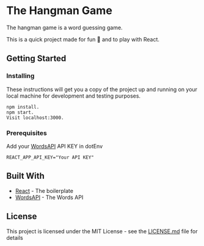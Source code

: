 # The Hangman Game

The hangman game is a word guessing game.

This is a quick project made for fun 🙂 and to play with React.

## Getting Started

### Installing

These instructions will get you a copy of the project up and running on your local machine for development and testing purposes.

```
npm install.
npm start.
Visit localhost:3000.
```

### Prerequisites

Add your [WordsAPI](https://www.wordsapi.com/) API KEY in dotEnv

```
REACT_APP_API_KEY="Your API KEY"
```

## Built With

* [React](https://reactjs.org/) - The boilerplate
* [WordsAPI](https://www.wordsapi.com/) - The Words API


## License

This project is licensed under the MIT License - see the [LICENSE.md](LICENSE.md) file for details
